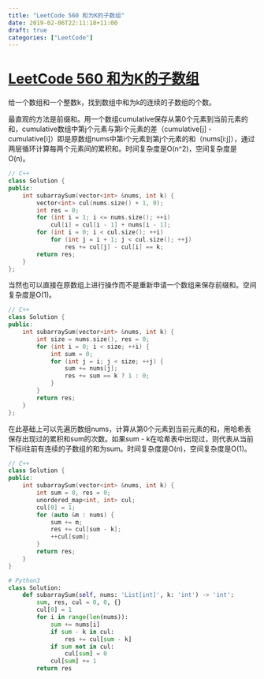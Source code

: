 ```yaml
---
title: "LeetCode 560 和为K的子数组"
date: 2019-02-06T22:11:18+11:00
draft: true
categories: ["LeetCode"]
---
```


# [LeetCode 560 和为K的子数组](https://leetcode-cn.com/problems/subarray-sum-equals-k/)

给一个数组和一个整数k，找到数组中和为k的连续的子数组的个数。

最直观的方法是前缀和。用一个数组cumulative保存从第0个元素到当前元素的和，cumulative数组中第j个元素与第i个元素的差（cumulative[j] - cumulative[i]）即是原数组nums中第i个元素到第j个元素的和（nums[i:j]），通过两层循环计算每两个元素间的累积和。时间复杂度是O(n^2)，空间复杂度是O(n)。

```c++
// C++
class Solution {
public:
    int subarraySum(vector<int> &nums, int k) {
        vector<int> cul(nums.size() + 1, 0);
        int res = 0;
        for (int i = 1; i <= nums.size(); ++i)
            cul[i] = cul[i - 1] + nums[i - 1];
        for (int i = 0; i < cul.size(); ++i)
            for (int j = i + 1; j < cul.size(); ++j)
                res += cul[j] - cul[i] == k;
        return res;
    }
};
```

当然也可以直接在原数组上进行操作而不是重新申请一个数组来保存前缀和。空间复杂度是O(1)。

```c++
// C++
class Solution {
public:
    int subarraySum(vector<int> &nums, int k) {
        int size = nums.size(), res = 0;
        for (int i = 0; i < size; ++i) {
            int sum = 0;
            for (int j = i; j < size; ++j) {
                sum += nums[j];
                res += sum == k ? 1 : 0;
            }
        }
        return res;
    }
};
```

在此基础上可以先遍历数组nums，计算从第0个元素到当前元素的和，用哈希表保存出现过的累积和sum的次数。如果sum - k在哈希表中出现过，则代表从当前下标i往前有连续的子数组的和为sum。时间复杂度是O(n)，空间复杂度是O(1)。

```c++
// C++
class Solution {
public:
    int subarraySum(vector<int> &nums, int k) {
        int sum = 0, res = 0;
        unordered_map<int, int> cul;
        cul[0] = 1;
        for (auto &m : nums) {
            sum += m;
            res += cul[sum - k];
            ++cul[sum];
        }
        return res;
    }
}
```

```python
# Python3
class Solution:
    def subarraySum(self, nums: 'List[int]', k: 'int') -> 'int':
        sum, res, cul = 0, 0, {}
        cul[0] = 1
        for i in range(len(nums)):
            sum += nums[i]
            if sum - k in cul:
                res += cul[sum - k]
            if sum not in cul:
                cul[sum] = 0
            cul[sum] += 1
        return res
```
